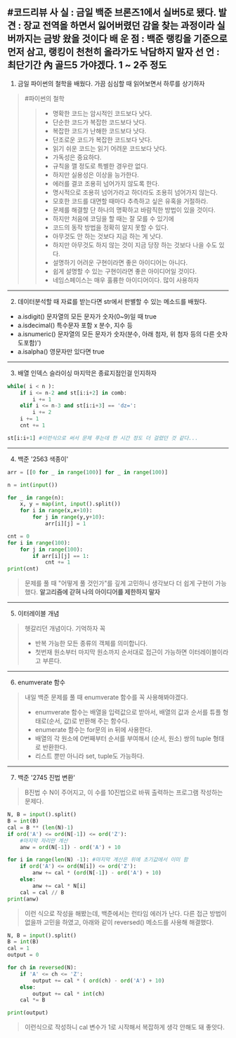 #코드리뷰
사    실 : 금일 백준 브론즈1에서 실버5로 됐다.
발    견 : 장교 전역을 하면서 잃어버렸던 감을 찾는 과정이라 실버까지는 금방 왔을 것이다
배 운 점 : 백준 랭킹을 기준으로 먼저 삼고, 랭킹이 천천히 올라가도 낙담하지 말자
선    언 : 최단기간 內 골드5 가야겠다. 1 ~ 2주 정도
---
1. 금일 파이썬의 철학을 배웠다. 가끔 심심할 때 읽어보면서 하루를 상기하자
>#파이썬의 철학
>>- 명확한 코드는 암시적인 코드보다 낫다.
>>- 단순한 코드가 복잡한 코드보다 낫다.
>>- 복잡한 코드가 난해한 코드보다 낫다.
>>- 단조로운 코드가 복잡한 코드보다 낫다.
>>- 읽기 쉬운 코드는 읽기 어려운 코드보다 낫다.
>>- 가독성은 중요하다.
>>- 규칙을 깰 정도로 특별한 경우란 없다.
>>- 하지만 실용성은 이상을 능가한다.
>>- 에러를 결코 조용히 넘어가지 않도록 한다.
>>- 명시적으로 조용히 넘어가라고 하더라도 조용히 넘어가지 않는다.
>>- 모호한 코드를 대면할 때마다 추측하고 싶은 유혹을 거절하라.
>>- 문제를 해결할 단 하나의 명확하고 바람직한 방법이 있을 것이다.
>>- 하지만 처음에 코딩을 할 때는 잘 모를 수 있기에
>>- 코드의 동작 방법을 정확히 알지 못할 수 있다.
>>- 아무것도 안 하는 것보다 지금 하는 게 낫다.
>>- 하지만 아무것도 하지 않는 것이 지금 당장 하는 것보다 나을 수도 있다.
>>- 설명하기 어려운 구현이라면 좋은 아이디어는 아니다.
>>- 쉽게 설명할 수 있는 구현이라면 좋은 아이디어일 것이다.
>>- 네임스페이스는 매우 훌륭한 아이디어이다. 많이 사용하자
---
2. 데이터분석할 때 자료를 받는다면 str에서 판별할 수 있는 메소드를 배웠다.
- a.isdigit() 문자열의 모든 문자가 숫자(0~9)일 때 true
- a.isdecimal() 특수문자 포함 x 분수, 지수 등
- a.isnumeric() 문자열의 모든 문자가 숫자(분수, 아래 첨자, 위 첨자 등의 다른 숫자도포함)')
- a.isalpha() 영문자만 있다면 true
---
3. 배열 인덱스 슬라이싱 마지막은 종료지점인걸 인지하자
```python
while( i < n ):
    if i <= n-2 and st[i:i+2] in comb:
        i += 1
    elif i <= n-3 and st[i:i+3] == 'dz=':
        i += 2
    i += 1
    cnt += 1
```
```python
st[i:i+1] #이런식으로 써서 문제 푸는데 한 시간 정도 더 걸렸던 것 같다...
```
---
4. 백준 '2563 색종이'
```python
arr = [[0 for _ in range(100)] for _ in range(100)]

n = int(input())

for _ in range(n):
    x, y = map(int, input().split())
    for i in range(x,x+10):
        for j in range(y,y+10):
            arr[i][j] = 1

cnt = 0
for i in range(100):
    for j in range(100):
        if arr[i][j] == 1:
            cnt += 1
print(cnt)
```
>문제를 풀 때 "어떻게 풀 것인가"를 깊게 고민하니 생각보다 더 쉽게 구현이 가능했다.
>**알고리즘에 갇혀 나의 아이디어를 제한하지 말자**
---
5. 이터레이블 개념
>헷갈리던 개념이다. 기억하자 꼭
>- 반복 가능한 모든 종류의 객체를 의미합니다.
>- 첫번재 원소부터 마지막 원소까지 순서대로 접근이 가능하면 이터레이블이라고 부른다.
---
6. enumverate 함수
> 내일 백준 문제를 풀 때 enumverate 함수를 꼭 사용해봐야겠다.
> - enumverate 함수는 배열을 입력값으로 받아서, 배열의 값과 순서를 튜플 형태로(순서, 값)로 반환해 주는 함수다.
> - enumerate 함수는 for문의 in 뒤에 사용한다.
> - 배열의 각 원소에 0번째부터 순서를 부여해서 (순서, 원소) 쌍의 tuple 형태로 반환한다.
> - 리스트 뿐만 아니라 set, tuple도 가능하다.
---
7. 백준 '2745 진법 변환'
>B진법 수 N이 주어지고, 이 수를 10진법으로 바꿔 출력하는 프로그램 작성하는 문제다.
```python
N, B = input().split()
B = int(B)
cal = B ** (len(N)-1)
if ord('A') <= ord(N[-1]) <= ord('Z'):
    #마지막 자리만 계산
    anw = ord(N[-1]) - ord('A') + 10

for i in range(len(N) -1): #마지막 계산은 위에 초기값에서 이미 함
    if ord('A') <= ord(N[i]) <= ord('Z'):
        anw += cal * (ord(N[-1]) - ord('A') + 10)
    else:
        anw += cal * N[i]
    cal = cal // B
print(anw)
```
>이런 식으로 작성을 해봤는데, 백준에서는 런타임 에러가 난다.
>다른 접근 방법이 없을까 고민을 하였고, 아래와 같이 reversed() 메소드를 사용해 해결했다.

```python
N, B = input().split()
B = int(B)
cal = 1
output = 0

for ch in reversed(N):
    if 'A' <= ch <= 'Z':
        output += cal * ( ord(ch) - ord('A') + 10)
    else:
        output += cal * int(ch)
    cal *= B

print(output)
```
>이런식으로 작성하니 cal 변수가 1로 시작해서 복잡하게 생각 안해도 돼 좋앗다.


